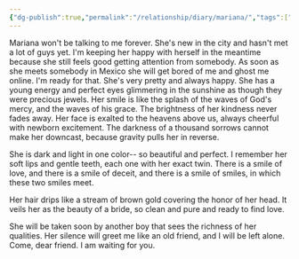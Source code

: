 ```yaml
---
{"dg-publish":true,"permalink":"/relationship/diary/mariana/","tags":["diary","crush"],"created":"Feb 22, 2020, 8:38 PM","updated":""}
---
```



Mariana won't be talking to me forever. She's new in the city and hasn't met a lot of guys yet. I'm keeping her happy with herself in the meantime because she still feels good getting attention from somebody. As soon as she meets somebody in Mexico she will get bored of me and ghost me online. I'm ready for that. She's very pretty and always happy. She has a young energy and perfect eyes glimmering in the sunshine as though they were precious jewels. Her smile is like the splash of the waves of God's mercy, and the waves of his grace. The brightness of her kindness never fades away. Her face is exalted to the heavens above us, always cheerful with newborn excitement. The darkness of a thousand sorrows cannot make her downcast, because gravity pulls her in reverse.

She is dark and light in one color-- so beautiful and perfect. I remember her soft lips and gentle teeth, each one with her exact twin. There is a smile of love, and there is a smile of deceit, and there is a smile of smiles, in which these two smiles meet.

Her hair drips like a stream of brown gold covering the honor of her head. It veils her as the beauty of a bride, so clean and pure and ready to find love.

She will be taken soon by another boy that sees the richness of her qualities. Her silence will greet me like an old friend, and I will be left alone. Come, dear friend. I am waiting for you.